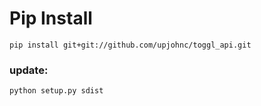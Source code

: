 # Pip Install
`pip install git+git://github.com/upjohnc/toggl_api.git`

### update:
 `python setup.py sdist`